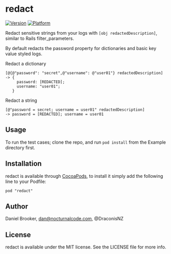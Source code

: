 # redact

[![Version](http://cocoapod-badges.herokuapp.com/v/redact/badge.png)](http://cocoadocs.org/docsets/redact)
[![Platform](http://cocoapod-badges.herokuapp.com/p/redact/badge.png)](http://cocoadocs.org/docsets/redact)

Redact sensitive strings from your logs with `[obj redactedDescription]`, similar to Rails filter_parameters.

By default redacts the password property for dictionaries and basic key value styled logs.

Redact a dictionary
```
[@{@"password": "secret",@"username": @"user01"} redactedDescription]
-> {
     password: [REDACTED];
     username: "user01";
   }
```

Redact a string
```
[@"password = secret; username = user01" redactedDescription]
-> password = [REDACTED]; username = user01
```

## Usage

To run the test cases; clone the repo, and run `pod install` from the Example directory first.

## Installation

redact is available through [CocoaPods](http://cocoapods.org), to install
it simply add the following line to your Podfile:

    pod "redact"

## Author

Daniel Brooker, dan@nocturnalcode.com, @DraconisNZ

## License

redact is available under the MIT license. See the LICENSE file for more info.

